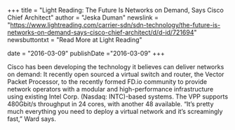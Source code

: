 +++
title = "Light Reading: The Future Is Networks on Demand, Says Cisco Chief Architect"
author = "Jeska Duman"
newslink = "https://www.lightreading.com/carrier-sdn/sdn-technology/the-future-is-networks-on-demand-says-cisco-chief-architect/d/d-id/721694"
newsbuttontxt = "Read More at Light Reading"

date = "2016-03-09"
publishDate ="2016-03-09"
+++

Cisco has been developing the technology it believes can deliver networks on
demand: It recently open sourced a virtual switch and router, the Vector Packet
Processor, to the recently formed FD.io community to provide network operators
with a modular and high-performance infrastructure using existing Intel Corp.
(Nasdaq: INTC)-based systems. The VPP supports 480Gbit/s throughput in 24 cores,
with another 48 available. “It’s pretty much everything you need to deploy a virtual
network and it’s screamingly fast,” Ward says.